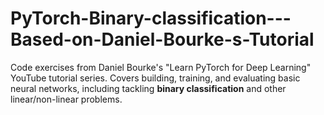 # PyTorch-Binary-classification---Based-on-Daniel-Bourke-s-Tutorial
Code exercises from Daniel Bourke's "Learn PyTorch for Deep Learning" YouTube tutorial series. Covers building, training, and evaluating basic neural networks, including tackling **binary classification** and other linear/non-linear problems.
